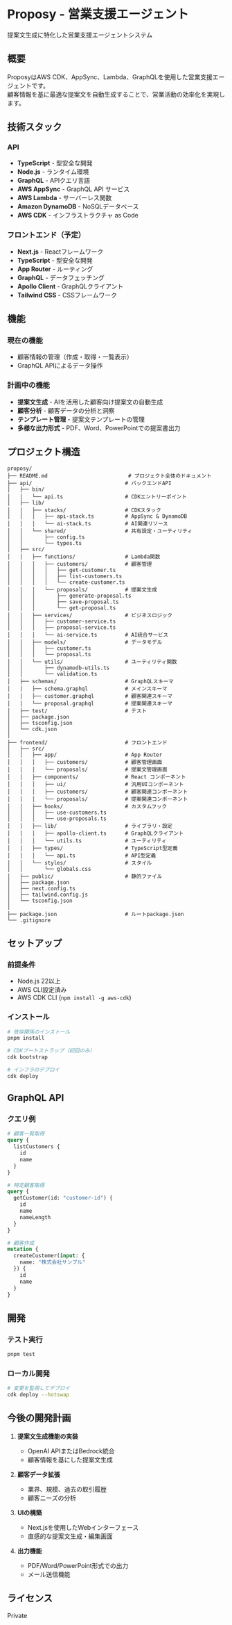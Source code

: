 # Proposy - 営業支援エージェント

提案文生成に特化した営業支援エージェントシステム

## 概要

ProposyはAWS CDK、AppSync、Lambda、GraphQLを使用した営業支援エージェントです。  
顧客情報を基に最適な提案文を自動生成することで、営業活動の効率化を実現します。

## 技術スタック

### API
- **TypeScript** - 型安全な開発
- **Node.js** - ランタイム環境
- **GraphQL** - APIクエリ言語
- **AWS AppSync** - GraphQL API サービス
- **AWS Lambda** - サーバーレス関数
- **Amazon DynamoDB** - NoSQLデータベース
- **AWS CDK** - インフラストラクチャ as Code

### フロントエンド（予定）
- **Next.js** - Reactフレームワーク
- **TypeScript** - 型安全な開発
- **App Router** - ルーティング
- **GraphQL** - データフェッチング
- **Apollo Client** - GraphQLクライアント
- **Tailwind CSS** - CSSフレームワーク

## 機能

### 現在の機能
- 顧客情報の管理（作成・取得・一覧表示）
- GraphQL APIによるデータ操作

### 計画中の機能
- **提案文生成** - AIを活用した顧客向け提案文の自動生成
- **顧客分析** - 顧客データの分析と洞察
- **テンプレート管理** - 提案文テンプレートの管理
- **多様な出力形式** - PDF、Word、PowerPointでの提案書出力

## プロジェクト構造

```
proposy/
├── README.md                          # プロジェクト全体のドキュメント
├── api/                              # バックエンドAPI
│   ├── bin/
│   │   └── api.ts                    # CDKエントリーポイント
│   ├── lib/
│   │   ├── stacks/                   # CDKスタック
│   │   │   ├── api-stack.ts          # AppSync & DynamoDB
│   │   │   └── ai-stack.ts           # AI関連リソース
│   │   └── shared/                   # 共有設定・ユーティリティ
│   │       ├── config.ts
│   │       └── types.ts
│   ├── src/
│   │   ├── functions/                # Lambda関数
│   │   │   ├── customers/            # 顧客管理
│   │   │   │   ├── get-customer.ts
│   │   │   │   ├── list-customers.ts
│   │   │   │   └── create-customer.ts
│   │   │   └── proposals/            # 提案文生成
│   │   │       ├── generate-proposal.ts
│   │   │       ├── save-proposal.ts
│   │   │       └── get-proposal.ts
│   │   ├── services/                 # ビジネスロジック
│   │   │   ├── customer-service.ts
│   │   │   ├── proposal-service.ts
│   │   │   └── ai-service.ts         # AI統合サービス
│   │   ├── models/                   # データモデル
│   │   │   ├── customer.ts
│   │   │   └── proposal.ts
│   │   └── utils/                    # ユーティリティ関数
│   │       ├── dynamodb-utils.ts
│   │       └── validation.ts
│   ├── schemas/                      # GraphQLスキーマ
│   │   ├── schema.graphql            # メインスキーマ
│   │   ├── customer.graphql          # 顧客関連スキーマ
│   │   └── proposal.graphql          # 提案関連スキーマ
│   ├── test/                         # テスト
│   ├── package.json
│   ├── tsconfig.json
│   └── cdk.json
│
├── frontend/                         # フロントエンド
│   ├── src/
│   │   ├── app/                      # App Router
│   │   │   ├── customers/            # 顧客管理画面
│   │   │   └── proposals/            # 提案文管理画面
│   │   ├── components/               # React コンポーネント
│   │   │   ├── ui/                   # 汎用UIコンポーネント
│   │   │   ├── customers/            # 顧客関連コンポーネント
│   │   │   └── proposals/            # 提案関連コンポーネント
│   │   ├── hooks/                    # カスタムフック
│   │   │   ├── use-customers.ts
│   │   │   └── use-proposals.ts
│   │   ├── lib/                      # ライブラリ・設定
│   │   │   ├── apollo-client.ts      # GraphQLクライアント
│   │   │   └── utils.ts              # ユーティリティ
│   │   ├── types/                    # TypeScript型定義
│   │   │   └── api.ts                # API型定義
│   │   └── styles/                   # スタイル
│   │       └── globals.css
│   ├── public/                       # 静的ファイル
│   ├── package.json
│   ├── next.config.ts
│   ├── tailwind.config.js
│   └── tsconfig.json
│
├── package.json                      # ルートpackage.json
└── .gitignore
```

## セットアップ

### 前提条件
- Node.js 22以上
- AWS CLI設定済み
- AWS CDK CLI (`npm install -g aws-cdk`)

### インストール
```bash
# 依存関係のインストール
pnpm install

# CDKブートストラップ（初回のみ）
cdk bootstrap

# インフラのデプロイ
cdk deploy
```

## GraphQL API

### クエリ例

```graphql
# 顧客一覧取得
query {
  listCustomers {
    id
    name
  }
}

# 特定顧客取得
query {
  getCustomer(id: "customer-id") {
    id
    name
    nameLength
  }
}

# 顧客作成
mutation {
  createCustomer(input: {
    name: "株式会社サンプル"
  }) {
    id
    name
  }
}
```

## 開発

### テスト実行
```bash
pnpm test
```

### ローカル開発
```bash
# 変更を監視してデプロイ
cdk deploy --hotswap
```

## 今後の開発計画

1. **提案文生成機能の実装**
   - OpenAI APIまたはBedrock統合
   - 顧客情報を基にした提案文生成

2. **顧客データ拡張**
   - 業界、規模、過去の取引履歴
   - 顧客ニーズの分析

3. **UIの構築**
   - Next.jsを使用したWebインターフェース
   - 直感的な提案文生成・編集画面

4. **出力機能**
   - PDF/Word/PowerPoint形式での出力
   - メール送信機能

## ライセンス

Private
